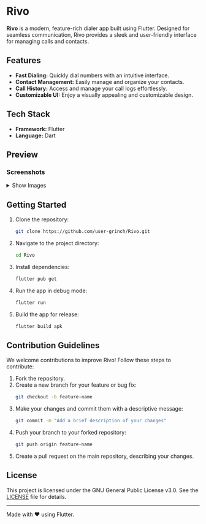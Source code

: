 # Rivo

**Rivo** is a modern, feature-rich dialer app built using Flutter. Designed for seamless communication, Rivo provides a sleek and user-friendly interface for managing calls and contacts.

## Features
- **Fast Dialing:** Quickly dial numbers with an intuitive interface.
- **Contact Management:** Easily manage and organize your contacts.
- **Call History:** Access and manage your call logs effortlessly.
- **Customizable UI:** Enjoy a visually appealing and customizable design.

## Tech Stack
- **Framework:** Flutter
- **Language:** Dart

## Preview

### Screenshots
<details>
  <summary>Show Images</summary>
  <img src="https://raw.githubusercontent.com/user-grinch/Rivo/main/images/1.png" alt="Preview 1" width="300">
  <img src="https://raw.githubusercontent.com/user-grinch/Rivo/main/images/2.png" alt="Preview 2" width="300">
  <img src="https://raw.githubusercontent.com/user-grinch/Rivo/main/images/3.png" alt="Preview 3" width="300">
  <img src="https://raw.githubusercontent.com/user-grinch/Rivo/main/images/4.png" alt="Preview 4" width="300">
  <img src="https://raw.githubusercontent.com/user-grinch/Rivo/main/images/5.png" alt="Preview 5" width="300">
  <img src="https://raw.githubusercontent.com/user-grinch/Rivo/main/images/6.png" alt="Preview 5" width="300">
</details>

## Getting Started
1. Clone the repository:
   ```bash
   git clone https://github.com/user-grinch/Rivo.git
   ```
2. Navigate to the project directory:
   ```bash
   cd Rivo
   ```
3. Install dependencies:
   ```bash
   flutter pub get
   ```
4. Run the app in debug mode:
   ```bash
   flutter run
   ```
5. Build the app for release:
     ```bash
     flutter build apk
     ```

## Contribution Guidelines
We welcome contributions to improve Rivo! Follow these steps to contribute:
1. Fork the repository.
2. Create a new branch for your feature or bug fix:
   ```bash
   git checkout -b feature-name
   ```
3. Make your changes and commit them with a descriptive message:
   ```bash
   git commit -m "Add a brief description of your changes"
   ```
4. Push your branch to your forked repository:
   ```bash
   git push origin feature-name
   ```
5. Create a pull request on the main repository, describing your changes.

## License
This project is licensed under the GNU General Public License v3.0. See the [LICENSE](LICENSE) file for details.

---

Made with ❤️ using Flutter.
